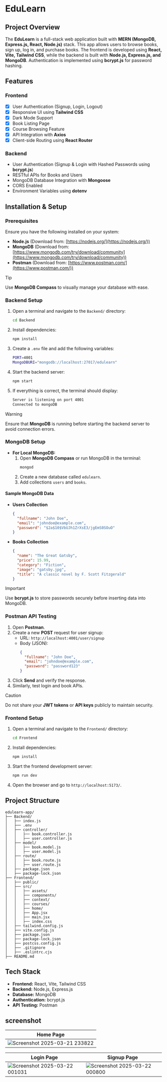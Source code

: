 # EduLearn

## Project Overview
The **EduLearn** is a full-stack web application built with **MERN (MongoDB, Express.js, React, Node.js)** stack. This app allows users to browse books, sign up, log in, and purchase books. The frontend is developed using **React, Vite, Tailwind CSS**, while the backend is built with **Node.js, Express.js, and MongoDB**. Authentication is implemented using **bcrypt.js** for password hashing.

## Features
### Frontend
- [x] User Authentication (Signup, Login, Logout)
- [x] Responsive UI using **Tailwind CSS**
- [x] Dark Mode Support
- [x] Book Listing Page
- [x] Course Browsing Feature
- [x] API Integration with **Axios**
- [x] Client-side Routing using **React Router**

### Backend
- User Authentication (Signup & Login with Hashed Passwords using **bcrypt.js**)
- RESTful APIs for Books and Users
- MongoDB Database Integration with **Mongoose**
- CORS Enabled
- Environment Variables using **dotenv**

## Installation & Setup
### Prerequisites
Ensure you have the following installed on your system:
- **Node.js** (Download from: [https://nodejs.org/](https://nodejs.org/))
- **MongoDB** (Download from: [https://www.mongodb.com/try/download/community](https://www.mongodb.com/try/download/community))
- **Postman** (Download from: [https://www.postman.com/](https://www.postman.com/))

> [!TIP]
> Use **MongoDB Compass** to visually manage your database with ease.

### Backend Setup
1. Open a terminal and navigate to the `Backend/` directory:
   ```sh
   cd Backend
   ```
2. Install dependencies:
   ```sh
   npm install
   ```
3. Create a `.env` file and add the following variables:
   ```sh
   PORT=4001
   MongoDBURI="mongodb://localhost:27017/edulearn"
   ```
4. Start the backend server:
   ```sh
   npm start
   ```
5. If everything is correct, the terminal should display:
   ```sh
   Server is listening on port 4001
   Connected to mongoDB
   ```

> [!WARNING]
> Ensure that **MongoDB** is running before starting the backend server to avoid connection errors.

### MongoDB Setup
- **For Local MongoDB:**
  1. Open **MongoDB Compass** or run MongoDB in the terminal:
     ```sh
     mongod
     ```
  2. Create a new database called `edulearn`.
  3. Add collections `users` and `books`.

#### Sample MongoDB Data
- **Users Collection**
  ```json
  {
    "fullname": "John Doe",
    "email": "johndoe@example.com",
    "password": "$2a$10$VbUJh1ZrXsE3/jgEmS0SOuO"
  }
  ```
- **Books Collection**
  ```json
  {
    "name": "The Great Gatsby",
    "price": 15.99,
    "category": "Fiction",
    "image": "gatsby.jpg",
    "title": "A classic novel by F. Scott Fitzgerald"
  }
  ```

> [!IMPORTANT]
> Use **bcrypt.js** to store passwords securely before inserting data into MongoDB.

### Postman API Testing
1. Open **Postman**.
2. Create a new **POST** request for user signup:
   - URL: `http://localhost:4001/user/signup`
   - Body (JSON):
     ```json
     {
       "fullname": "John Doe",
       "email": "johndoe@example.com",
       "password": "password123"
     }
     ```
3. Click **Send** and verify the response.
4. Similarly, test login and book APIs.

> [!CAUTION]
> Do not share your **JWT tokens** or **API keys** publicly to maintain security.

### Frontend Setup
1. Open a terminal and navigate to the `Frontend/` directory:
   ```sh
   cd Frontend
   ```
2. Install dependencies:
   ```sh
   npm install
   ```
3. Start the frontend development server:
   ```sh
   npm run dev
   ```
4. Open the browser and go to `http://localhost:5173/`.

## Project Structure
```
edulearn-app/
├── Backend/
│   ├── index.js
│   ├── .env
│   ├── controller/
│   │   ├── book.controller.js
│   │   ├── user.controller.js
│   ├── model/
│   │   ├── book.model.js
│   │   ├── user.model.js
│   ├── route/
│   │   ├── book.route.js
│   │   ├── user.route.js
│   ├── package.json
│   ├── package-lock.json
├── Frontend/
│   ├── public/
│   ├── src/
│   │   ├── assets/
│   │   ├── components/
│   │   ├── context/
│   │   ├── courses/
│   │   ├── home/
│   │   ├── App.jsx
│   │   ├── main.jsx
│   │   ├── index.css
│   ├── tailwind.config.js
│   ├── vite.config.js
│   ├── package.json
│   ├── package-lock.json
│   ├── postcss.config.js
│   ├── .gitignore
│   ├── .eslintrc.cjs
├── README.md
```

## Tech Stack
- **Frontend:** React, Vite, Tailwind CSS
- **Backend:** Node.js, Express.js
- **Database:** MongoDB
- **Authentication:** bcrypt.js
- **API Testing:** Postman

## screenshot

| Home Page |
|------|
| ![Screenshot 2025-03-21 233822](https://github.com/user-attachments/assets/2ce7aa92-d19a-4e9e-891b-a3b05ef0d305) |

| Login Page | Signup Page |
| ------ | ----- |
| ![Screenshot 2025-03-22 001031](https://github.com/user-attachments/assets/58fc44d7-b7df-4e49-822a-eaecad70867a) | ![Screenshot 2025-03-22 000800](https://github.com/user-attachments/assets/9077dbcb-7df7-4af1-956d-7687ce81069a) |






